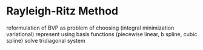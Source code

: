 # Rayleigh-Ritz Method
reformulation of BVP as problem of choosing (integral minimization variational)
represent using basis functions (piecewise linear, b spline, cubic spline)
solve tridiagonal system
